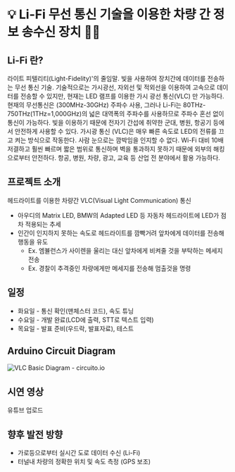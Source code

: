 # 💡 Li-Fi 무선 통신 기술을 이용한 차량 간 정보 송수신 장치 🚗🚗

## Li-Fi 란?

라이트 피텔리티(Light-Fidelity)'의 줄임말. 빛을 사용하여 장치간에 데이터를 전송하는 무선 통신 기술.
기술적으로는 가시광선, 자외선 및 적외선을 이용하여 고속으로 데이터를 전송할 수 있지만, 현재는 LED 램프를 이용한 가시 광선 통신(VLC) 만 가능하다. 현재의 무선통신은 (300MHz-30GHz) 주파수 사용, 그러나 Li-Fi는 80THz-750THz(1THz=1,000GHz)의 넓은 대역폭의 주파수를 사용하므로 주파수 혼선 없이 통신이 가능하다. 빛을 이용하기 때문에 전자기 간섭에 취약한 군대, 병원, 항공기 등에서 안전하게 사용할 수 있다.
가시광 통신 (VLC)은 매우 빠른 속도로 LED의 전류를 끄고 켜는 방식으로 작동한다. 사람 눈으로는 깜박임을 인지할 수 없다.
Wi-Fi 대비 10배 저결하고 훨씬 빠르며 짧은 범위로 통신하며 벽을 통과하지 못하기 때문에 외부의 해킹으로부터 안전하다.
항공, 병원, 차량, 광고, 교육 등 산업 전 분야에서 활용 가능하다.


## 프로젝트 소개
헤드라이트를 이용한 차량간 VLC(Visual Light Communication) 통신
- 아우디의 Matrix LED, BMW의 Adapted LED 등 자동차 헤드라이트에 LED가 점차 적용되는 추세
- 인간이 인지하지 못하는 속도로 헤드라이트를 깜빡거려 앞차에게 데이터를 전송해 행동을 유도
  - Ex. 엠뷸런스가 사이렌을 울리는 대신 앞차에게 비켜줄 것을 부탁하는 메세지 전송
  - Ex. 경찰이 추격중인 차량에게만 메세지를 전송해 멈출것을 명령

## 일정
- 화요일 - 통신 확인(맨체스터 코드), 속도 튜닝
- 수요일 - 개발 완료(LCD에 출력, STT로 텍스트 입력)
- 목요일 - 발표 준비(우드락, 발표자료), 테스트

## Arduino Circuit Diagram
![VLC Basic Diagram - circuito.io](https://user-images.githubusercontent.com/14247340/67360934-2c678680-f5a2-11e9-9c0d-18845fe25af1.png)

## 시연 영상
유튜브 업로드

## 향후 발전 방향
- 가로등으로부터 실시간 도로 데이터 수신 (Li-Fi)
- 터널내 차량의 정확한 위치 및 속도 측정 (GPS 보조)
